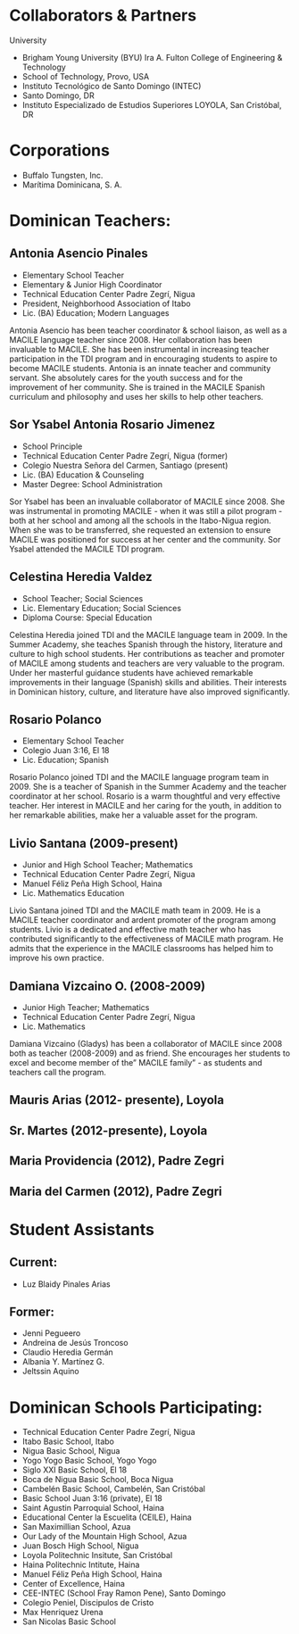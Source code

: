 # Collaborators & Partners
University

* Brigham Young University (BYU) Ira A. Fulton College of Engineering & Technology
* School of Technology,  Provo, USA
* Instituto Tecnológico de Santo Domingo (INTEC)
* Santo Domingo, DR
* Instituto Especializado de Estudios Superiores LOYOLA, San Cristóbal, DR

# Corporations

* Buffalo Tungsten, Inc.
* Marítima Dominicana, S. A.

# Dominican Teachers:
## Antonia Asencio Pinales

* Elementary School Teacher
* Elementary & Junior High Coordinator
* Technical Education Center Padre Zegrí, Nigua
* President, Neighborhood Association of Itabo
* Lic. (BA) Education; Modern Languages

Antonia Asencio has been teacher coordinator & school liaison, as well as a MACILE language teacher since 2008.  Her collaboration has been invaluable to MACILE.  She has been instrumental in increasing teacher participation in the TDI program and in encouraging students to aspire to become MACILE students. Antonia is an innate teacher and community servant. She absolutely cares for the youth success and for the improvement of her community. She is trained in the MACILE Spanish curriculum and philosophy and uses her skills to help other teachers.

## Sor Ysabel Antonia Rosario Jimenez

* School Principle
* Technical Education Center Padre Zegrí, Nigua (former)
* Colegio Nuestra Señora del Carmen, Santiago (present)
* Lic. (BA) Education & Counseling
* Master Degree: School Administration

Sor Ysabel has been an invaluable collaborator of MACILE since 2008. She was instrumental in promoting MACILE - when it was still a pilot program - both at her school and among all the schools in the Itabo-Nigua region. When she was to be transferred, she requested an extension to ensure MACILE was positioned for success at her center and the community. Sor Ysabel attended the MACILE TDI program.

## Celestina Heredia Valdez

* School Teacher; Social Sciences
* Lic. Elementary Education; Social Sciences
* Diploma Course: Special Education

Celestina Heredia joined TDI and the MACILE language team in 2009.  In the Summer Academy, she teaches Spanish through the history, literature and culture to high school students. Her contributions as teacher and promoter of MACILE among students and teachers are very valuable to the program. Under her masterful guidance students have achieved remarkable improvements in their language (Spanish) skills and abilities. Their interests in Dominican history, culture, and literature have also improved significantly.

## Rosario Polanco

* Elementary School Teacher
* Colegio Juan 3:16, El 18
* Lic. Education; Spanish

Rosario Polanco joined TDI and the MACILE language program team in 2009. She is a teacher of Spanish in the Summer Academy and the teacher coordinator at her school. Rosario is a warm thoughtful and very effective teacher. Her interest in MACILE and her caring for the youth, in addition to her remarkable abilities, make her a valuable asset for the program.

## Livio Santana (2009-present)

* Junior and High School Teacher; Mathematics
* Technical Education Center Padre Zegrí, Nigua
* Manuel Féliz Peña High School, Haina
* Lic. Mathematics Education

Livio Santana joined TDI and the MACILE math team in 2009.  He is a MACILE teacher coordinator and ardent promoter of the program among students.  Livio is a dedicated and effective math teacher who has contributed significantly to the effectiveness of MACILE math program. He admits that the experience in the MACILE classrooms has helped him to improve his own practice.

## Damiana Vizcaino O.  (2008-2009)

* Junior High Teacher; Mathematics
* Technical Education Center Padre Zegrí, Nigua
* Lic. Mathematics

Damiana Vizcaino (Gladys) has been a collaborator of MACILE since 2008 both as teacher (2008-2009) and as friend. She encourages her students to excel and become member of the” MACILE family” - as students and teachers call the program.

## Mauris Arias (2012- presente), Loyola 
## Sr. Martes (2012-presente), Loyola
## Maria Providencia (2012), Padre Zegri
## Maria del Carmen (2012), Padre Zegri


# Student Assistants
## Current:
*   Luz Blaidy Pinales Arias
 
## Former:

* Jenni Pegueero
* Andreina de Jesús Troncoso
* Claudio Heredia Germán
* Albania Y. Martínez G.
* Jeltssin Aquino

 
# Dominican Schools Participating:

* Technical Education Center Padre Zegrí, Nigua
* Itabo Basic School, Itabo
* Nigua Basic School, Nigua
* Yogo Yogo Basic School, Yogo Yogo
* Siglo XXI Basic School, El 18
* Boca de Nigua Basic School, Boca Nigua
* Cambelén Basic School, Cambelén, San Cristóbal
* Basic School Juan 3:16 (private), El 18
* Saint Agustin Parroquial School, Haina
* Educational Center la Escuelita (CEILE), Haina
* San Maximillian School, Azua
* Our Lady of the Mountain High School, Azua
* Juan Bosch High School, Nigua
* Loyola Politechnic Insitute, San Cristóbal
* Haina Politechnic Intitute, Haina
* Manuel Féliz Peña High School, Haina
* Center of Excellence, Haina
* CEE-INTEC (School Fray Ramon Pene), Santo Domingo
* Colegio Peniel, Discipulos de Cristo
* Max Henriquez Urena
* San Nicolas Basic School